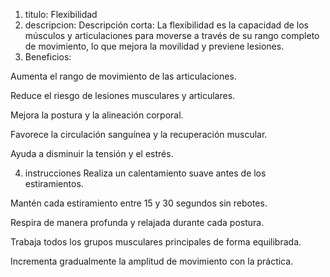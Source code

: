 1. titulo:
Flexibilidad
2. descripcion: 
Descripción corta:
La flexibilidad es la capacidad de los músculos y articulaciones para moverse a través de su rango completo de movimiento, lo que mejora la movilidad y previene lesiones.
3. Beneficios:

Aumenta el rango de movimiento de las articulaciones.

Reduce el riesgo de lesiones musculares y articulares.

Mejora la postura y la alineación corporal.

Favorece la circulación sanguínea y la recuperación muscular.

Ayuda a disminuir la tensión y el estrés.

4. instrucciones 
Realiza un calentamiento suave antes de los estiramientos.

Mantén cada estiramiento entre 15 y 30 segundos sin rebotes.

Respira de manera profunda y relajada durante cada postura.

Trabaja todos los grupos musculares principales de forma equilibrada.

Incrementa gradualmente la amplitud de movimiento con la práctica.